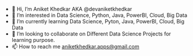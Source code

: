 - 👋 Hi, I’m Aniket Khedkar AKA @devaniketkhedkar
- 👀 I’m interested in Data Science, Python, Java, PowerBI, Cloud, Big Data
- 🌱 I’m currently learning Data Science, Pyton, Java, PowerBI, Cloud, Big Data
- 💞️ I’m looking to collaborate on Different Data Science Projects for learning purpose.
- 📫 How to reach me aniketkhedkar.apps@gmail.com

<!---
devaniketkhedkar/devaniketkhedkar is a ✨ special ✨ repository because its `README.md` (this file) appears on your GitHub profile.
You can click the Preview link to take a look at your changes.
--->
